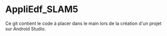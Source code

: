 # AppliEdf_SLAM5

Ce git contient le code à placer dans le main lors de la création d'un projet sur Android Studio.
